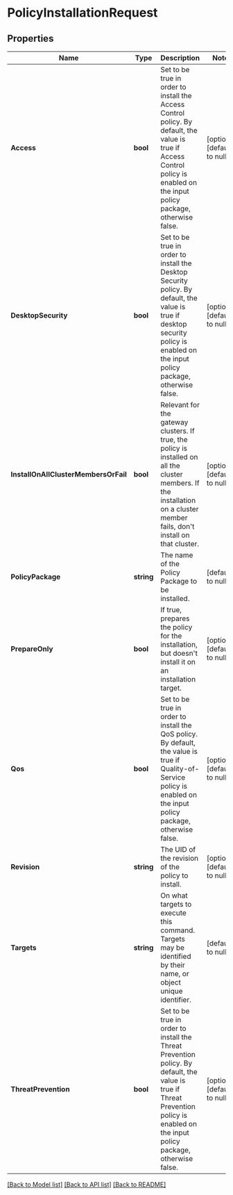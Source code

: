 # PolicyInstallationRequest

## Properties
Name | Type | Description | Notes
------------ | ------------- | ------------- | -------------
**Access** | **bool** | Set to be true in order to install the Access Control policy. By default, the value is true if Access Control policy is enabled on the input policy package, otherwise false. | [optional] [default to null]
**DesktopSecurity** | **bool** | Set to be true in order to install the Desktop Security policy. By default, the value is true if desktop security policy is enabled on the input policy package, otherwise false. | [optional] [default to null]
**InstallOnAllClusterMembersOrFail** | **bool** | Relevant for the gateway clusters. If true, the policy is installed on all the cluster members. If the installation on a cluster member fails, don&#39;t install on that cluster. | [optional] [default to null]
**PolicyPackage** | **string** | The name of the Policy Package to be installed. | [default to null]
**PrepareOnly** | **bool** | If true, prepares the policy for the installation, but doesn&#39;t install it on an installation target. | [optional] [default to null]
**Qos** | **bool** | Set to be true in order to install the QoS policy. By default, the value is true if Quality-of-Service policy is enabled on the input policy package, otherwise false. | [optional] [default to null]
**Revision** | **string** | The UID of the revision of the policy to install. | [optional] [default to null]
**Targets** | **string** | On what targets to execute this command. Targets may be identified by their name, or object unique identifier. | [default to null]
**ThreatPrevention** | **bool** | Set to be true in order to install the Threat Prevention policy. By default, the value is true if Threat Prevention policy is enabled on the input policy package, otherwise false. | [optional] [default to null]

[[Back to Model list]](../README.md#documentation-for-models) [[Back to API list]](../README.md#documentation-for-api-endpoints) [[Back to README]](../README.md)


